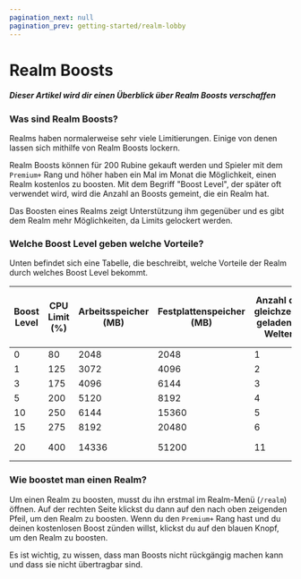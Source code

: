 ```yaml
---
pagination_next: null
pagination_prev: getting-started/realm-lobby
---
```


# Realm Boosts

##### Dieser Artikel wird dir einen Überblick über Realm Boosts verschaffen

### Was sind Realm Boosts?

Realms haben normalerweise sehr viele Limitierungen. Einige von denen lassen sich mithilfe von Realm Boosts lockern.

Realm Boosts können für 200 Rubine gekauft werden und Spieler mit dem `Premium+` Rang und höher haben ein Mal im Monat
die Möglichkeit, einen Realm kostenlos zu boosten.
Mit dem Begriff "Boost Level", der später oft verwendet wird, wird die Anzahl an Boosts gemeint, die ein Realm hat.

Das Boosten eines Realms zeigt Unterstützung ihm gegenüber und es gibt dem Realm mehr Möglichkeiten, da Limits gelockert
werden.

### Welche Boost Level geben welche Vorteile?

Unten befindet sich eine Tabelle, die beschreibt, welche Vorteile der Realm durch welches Boost Level bekommt.

| Boost Level | CPU Limit (%) | Arbeitsspeicher (MB) | Festplattenspeicher (MB) | Anzahl der gleichzeitig geladenen Welten | Eigene Gruppen | Zeit bis zum automatischen Entladen eines leeren Realms | Plugins | maximale Spieleranzahl | Anzahl der Wiederherstellungspunkte | Eigene Subdomain | Farbiger Name | Eigene Plugins | Bevorzugung beim Start | Spieler, die den Realm starten können |
|-------------|---------------|----------------------|--------------------------|------------------------------------------|----------------|---------------------------------------------------------|---------|------------------------|-------------------------------------|------------------|---------------|----------------|------------------------|---------------------------------------|
| 0           | 80            | 2048                 | 2048                     | 1                                        | 1              | 30                                                      | 3       | 5                      | 1                                   | ❌                | ❌             | ❌              | ❌                      | ALLE                                  |
| 1           | 125           | 3072                 | 4096                     | 2                                        | 2              | 60                                                      | 5       | 10                     | 2                                   | ❌                | ❌             | ✅              | ✅                      | ALLE                                  |
| 3           | 175           | 4096                 | 6144                     | 3                                        | 3              | 120                                                     | 10      | 15                     | 3                                   | ❌                | ❌             | ✅              | ✅                      | ALLE                                  |
| 5           | 200           | 5120                 | 8192                     | 4                                        | 5              | 180                                                     | 12      | 20                     | 5                                   | ❌                | ✅             | ✅              | ✅                      | ALLE                                  |
| 10          | 250           | 6144                 | 15360                    | 5                                        | 10             | 240                                                     | 15      | 30                     | 8                                   | ✅                | ✅             | ✅              | ✅                      | ALLE                                  |
| 15          | 275           | 8192                 | 20480                    | 6                                        | 15             | 360                                                     | 20      | 40                     | 10                                  | ✅                | ✅             | ✅              | ✅                      | ALLE                                  |
| 20          | 400           | 14336                | 51200                    | 11                                       | 100            | -1 (bleibt 24/7 online)                                 | 100     | 100                    | 15                                  | ✅                | ✅             | ✅              | ✅                      | ALLE                                  |

### Wie boostet man einen Realm?

Um einen Realm zu boosten, musst du ihn erstmal im Realm-Menü (`/realm`) öffnen. Auf der rechten Seite klickst du dann auf den nach oben zeigenden Pfeil, um den Realm zu boosten.
Wenn du den `Premium+` Rang hast und du deinen kostenlosen Boost zünden willst, klickst du
auf den blauen Knopf, um den Realm zu boosten.

Es ist wichtig, zu wissen, dass man Boosts nicht rückgängig machen kann und dass sie nicht übertragbar sind. 